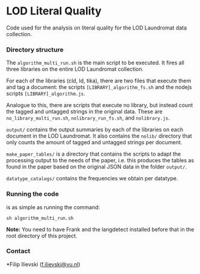 # LOD Literal Quality
Code used for the analysis on literal quality for the LOD Laundromat data collection.

### Directory structure

The `algorithm_multi_run.sh` is the main script to be executed. It fires all three libraries on the entire LOD Laundromat collection.

For each of the libraries (cld, ld, tika), there are two files that execute them and tag a document: the scripts `[LIBRARY]_algorithm_fs.sh` and the nodejs scripts `[LIBRARY]_algorithm.js`.

Analogue to this, there are scripts that execute no library, but instead count the tagged and untagged strings in the original data. These are `no_library_multi_run.sh`, `nolibrary_run_fs.sh`, and `nolibrary.js`.

`output/` contains the output summaries by each of the libraries on each document in the LOD Laundromat. It also contains the `nolib/` directory that only counts the amount of tagged and untagged strings per document.

`make_paper_tables/` is a directory that contains the scripts to adapt the processing output to the needs of the paper, i.e. this produces the tables as found in the paper based on the original JSON data in the folder `output/`.

`datatype_catalogs/` contains the frequencies we obtain per datatype.

### Running the code

is as simple as running the command: 

`sh algorithm_multi_run.sh`

**Note:** You need to have Frank and the langdetect installed before that in the root directory of this project.

### Contact

*Filip Ilievski (f.ilievski@vu.nl)
